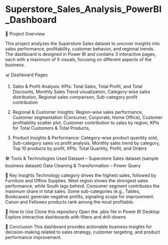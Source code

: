 # Superstore_Sales_Analysis_PowerBI_Dashboard

📌 Project Overview

This project analyzes the Superstore Sales dataset to uncover insights into sales performance, profitability, customer behavior, and regional trends.
The dashboard is designed in Power BI and contains 3 interactive pages, each with a maximum of 5 visuals, focusing on different aspects of the business.

📊 Dashboard Pages

1. Sales & Profit Analysis: 
KPIs: Total Sales, Total Profit, and Total Discounts, 
Monthly Sales Trend visualization, 
Category-wise sales distribution, 
Regional sales comparison, 
Sub-category profit contribution

2. Regional & Customer Insights: 
Region-wise sales performance, 
Customer segmentation (Consumer, Corporate, Home Office), 
Customer profitability scatter plot, 
Customer contribution to sales by region, 
KPIs for Total Customers & Total Products, 

3. Product Insights & Performance: 
Category-wise product quantity sold, 
Sub-category sales vs profit analysis, 
Monthly sales trend by category, 
Top 10 products by profit, 
KPIs: Total Quantity, Profit, and Orders

🛠️ Tools & Technologies Used
Dataset – Superstore Sales dataset (sample business dataset)
Data Cleaning & Transformation – Power Query

🔑 Key Insights
Technology category drives the highest sales, followed by Furniture and Office Supplies. 
West region shows the strongest sales performance, while South lags behind. 
Consumer segment contributes the maximum share in total sales. 
Some sub-categories (e.g., Tables, Bookcases) generate negative profits, signaling scope for improvement. 
Canon and Fellowes products rank among the most profitable.

🚀 How to Use
Clone this repository
Open the .pbix file in Power BI Desktop
Explore interactive dashboards with filters and drill-downs

📢 Conclusion
This dashboard provides actionable business insights for decision-making related to sales strategy, customer targeting, and product performance improvement.
